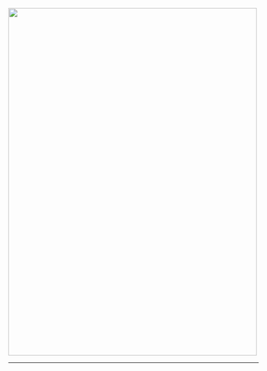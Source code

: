 <img src="https://cdn.discordapp.com/attachments/969378736019472384/974950784225648660/unknown.png" 
     width="500" 
     height="700" />


---
